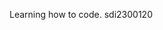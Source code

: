 Learning how to code. 
sdi2300120

<!---
mvrp404/mvrp404 is a ✨ special ✨ repository because its `README.md` (this file) appears on your GitHub profile.
You can click the Preview link to take a look at your changes.
--->
